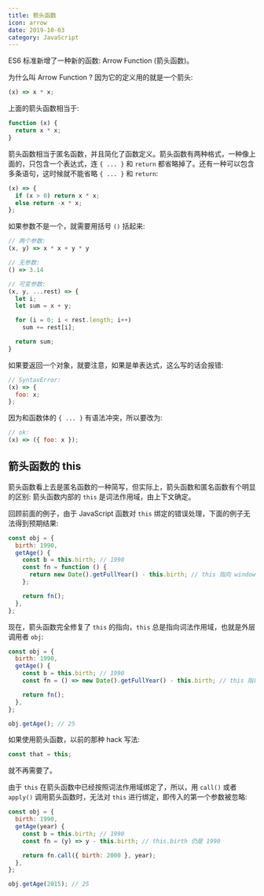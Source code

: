 ```yaml
---
title: 箭头函数
icon: arrow
date: 2019-10-03
category: JavaScript
---
```


ES6 标准新增了一种新的函数: Arrow Function (箭头函数)。

为什么叫 Arrow Function ? 因为它的定义用的就是一个箭头:

```js
(x) => x * x;
```

<!-- more -->

上面的箭头函数相当于:

```js
function (x) {
  return x * x;
}
```

箭头函数相当于匿名函数，并且简化了函数定义。箭头函数有两种格式，一种像上面的，只包含一个表达式，连 `{ ... }` 和 `return` 都省略掉了。还有一种可以包含多条语句，这时候就不能省略 `{ ... }` 和 `return`:

```js
(x) => {
  if (x > 0) return x * x;
  else return -x * x;
};
```

如果参数不是一个，就需要用括号 `()` 括起来:

```js
// 两个参数:
(x, y) => x * x + y * y

// 无参数:
() => 3.14

// 可变参数:
(x, y, ...rest) => {
  let i;
  let sum = x + y;

  for (i = 0; i < rest.length; i++)
    sum += rest[i];

  return sum;
}
```

如果要返回一个对象，就要注意，如果是单表达式，这么写的话会报错:

```js
// SyntaxError:
(x) => {
  foo: x;
};
```

因为和函数体的 `{ ... }` 有语法冲突，所以要改为:

```js
// ok:
(x) => ({ foo: x });
```

## 箭头函数的 this

箭头函数看上去是匿名函数的一种简写，但实际上，箭头函数和匿名函数有个明显的区别: 箭头函数内部的 `this` 是词法作用域，由上下文确定。

回顾前面的例子，由于 JavaScript 函数对 `this` 绑定的错误处理，下面的例子无法得到预期结果:

```js
const obj = {
  birth: 1990,
  getAge() {
    const b = this.birth; // 1990
    const fn = function () {
      return new Date().getFullYear() - this.birth; // this 指向 window 或 undefined
    };

    return fn();
  },
};
```

现在，箭头函数完全修复了 `this` 的指向，`this` 总是指向词法作用域，也就是外层调用者 `obj`:

```js
const obj = {
  birth: 1990,
  getAge() {
    const b = this.birth; // 1990
    const fn = () => new Date().getFullYear() - this.birth; // this 指向 obj 对象

    return fn();
  },
};

obj.getAge(); // 25
```

如果使用箭头函数，以前的那种 hack 写法:

```js
const that = this;
```

就不再需要了。

由于 `this` 在箭头函数中已经按照词法作用域绑定了，所以，用 `call()` 或者 `apply()` 调用箭头函数时，无法对 `this` 进行绑定，即传入的第一个参数被忽略:

```js
const obj = {
  birth: 1990,
  getAge(year) {
    const b = this.birth; // 1990
    const fn = (y) => y - this.birth; // this.birth 仍是 1990

    return fn.call({ birth: 2000 }, year);
  },
};

obj.getAge(2015); // 25
```
